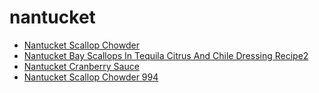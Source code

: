 # nantucket

 * [Nantucket Scallop Chowder](../../index/n/nantucket-scallop-chowder-994.json)
 * [Nantucket Bay Scallops In Tequila Citrus And Chile Dressing Recipe2](../../index/n/nantucket-bay-scallops-in-tequila-citrus-and-chile-dressing-recipe2.json)
 * [Nantucket Cranberry Sauce](../../index/n/nantucket-cranberry-sauce.json)
 * [Nantucket Scallop Chowder 994](../../index/n/nantucket-scallop-chowder-994.json)
